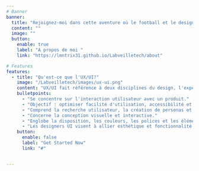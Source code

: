 ```yaml
---
# Banner
banner:
  title: "Rejoignez-moi dans cette aventure où le football et le design se rencontrent, créant des expériences qui transcendent le simple spectateur pour engager et inspirer chaque fan."
  content: ""
  image: ""
  button:
    enable: true
    label: "A propos de moi "
    link: "https://lmntrix31.github.io/Labveilletech/about"

# Features
features:
  - title: "Qu'est-ce que l'UX/UI?"
    image: "/Labveilletech/images/ux-ui.png"
    content: "UX/UI fait référence à deux disciplines du design, l'expérience utilisateur (UX) et l'interface utilisateur (UI), cruciales pour concevoir des produits, sites Web et applications interactifs."
    bulletpoints:
      - "Se concentre sur l'interaction utilisateur avec un produit."
      - "Objectif : optimiser facilité d'utilisation, accessibilité et satisfaction."
      - "Comprend la recherche utilisateur, la création de personas et la conception de parcours pour une interaction fluide."
      - "Concerne la conception visuelle et interactive."
      - "Englobe la disposition, les couleurs, les polices et les éléments visuels"
      - "Les designers UI visent à allier esthétique et fonctionnalité en suivant des principes de conception et des normes visuelles."
    button:
      enable: false
      label: "Get Started Now"
      link: "#"


---
```

